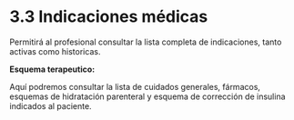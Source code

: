 # 3.3 Indicaciones médicas

Permitirá al profesional consultar la lista completa de indicaciones, tanto activas como historicas.

**Esquema terapeutico:**

Aquí podremos consultar la lista de cuidados generales, fármacos, esquemas de hidratación parenteral y esquema de corrección de insulina indicados al paciente.&#x20;

